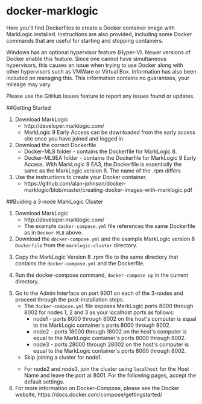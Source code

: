 # docker-marklogic
Here you'll find Dockerfiles to create a Docker container image with MarkLogic installed. Instructions are also provided, including some Docker commands that are useful for starting and stopping containers.
<p>
Windows has an optional hypervisor feature (Hyper-V). Newer versions of Docker enable this feature. Since one cannot have simultaneous hypervisors, this causes an issue when trying to use Docker along with other hypervisors such as VMWare or Virtual Box. Information has also been included on managing this. This information contains no guarantees, your mileage may vary.
</p>

Please use the GitHub Issues feature to report any issues found or updates.

##Getting Started
<ol>
<li>Download MarkLogic
  <ul>
    <li>http://developer.marklogic.com/
    <li>MarkLogic 9 Early Access can be downloaded from the early access site once you have joined and logged in.
  </ul>
<li>Download the correct Dockerfile
    <ul>
      <li>Docker-ML8 folder - contains the Dockerfile for MarkLogic 8.
      <li>Docker-ML9EA folder - contains the Dockerfile for MarkLogic 9 Early Access. With MarkLogic 9 EA3, the Dockerfile is essentially the same as the MarkLogic version 8. The name of the .rpm differs
    </ul>
<li>Use the instructions to create your Docker container.
  <ul>
    <li>https://github.com/alan-johnson/docker-marklogic/blob/master/creating-docker-images-with-marklogic.pdf
  </ul>
</ol>

##Buiding a 3-node MarkLogic Cluster
<ol>
<li>Download MarkLogic
  <ul>
    <li>http://developer.marklogic.com/
    <li>The example <code>docker-compose.yml</code> file references the same Dockerfile as in <code>Docker-ML8</code> above.
  </ul>
<li>Download the <code>docker-compose.yml</code> and the example MarkLogic version 8 <code>Dockerfile</code> from the <code>marklogic-cluster</code> directory.
  </ul>
  <p/>
<li>Copy the MarkLogic Version 8 .rpm file to the same directory that contains the <code>docker-compose.yml</code> and the Dockerfile.
<p/>
<li>Run the docker-compose command, <code>docker-compose up</code> in the current directory.
<p/>
<li>Go to the Admin Interface on port 8001 on each of the 3-nodes and proceed through the post-installation steps.
<ul>
<li>The <code>docker-compose.yml</code> file exposes MarkLogic ports 8000 through 8002 for nodes 1, 2 and 3 as your localhost ports as follows:
<ul>
<li> node1 - ports 8000 through 8002 on the host's computer is equal to the MarkLogic container's ports 8000 through 8002.
<li> node2 - ports 18000 through 18002 on the host's computer is equal to the MarkLogic container's ports 8000 through 8002.
<li> node3 - ports 28000 through 28002 on the host's computer is equal to the MarkLogic container's ports 8000 through 8002.
</ul>
<li>Skip joining a cluster for node1.
<p/>
<li>For node2 and node3, join the cluster using <code>localhost</code> for the Host Name and leave the port at 8001. For the following pages, accept the  default settings.
</ul>
<li>For more information on Docker-Compose, please see the Docker website, https://docs.docker.com/compose/gettingstarted/
</ol>
